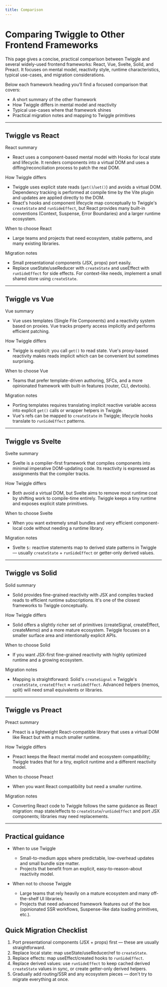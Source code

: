 ```yaml
---
title: Comparison
---
```


# Comparing Twiggle to Other Frontend Frameworks

This page gives a concise, practical comparison between Twiggle and several widely-used frontend frameworks: React, Vue, Svelte, Solid, and Preact. It focuses on mental model, reactivity style, runtime characteristics, typical use-cases, and migration considerations.

Below each framework heading you’ll find a focused comparison that covers:

- A short summary of the other framework
- How Twiggle differs in mental model and reactivity
- Typical use-cases where that framework shines
- Practical migration notes and mapping to Twiggle primitives

---

## Twiggle vs React

React summary

- React uses a component-based mental model with Hooks for local state and lifecycle. It renders components into a virtual DOM and uses a diffing/reconciliation process to patch the real DOM.

How Twiggle differs

- Twiggle uses explicit state reads (`get()`/`set()`) and avoids a virtual DOM. Dependency tracking is performed at compile time by the Vite plugin and updates are applied directly to the DOM.
- React's hooks and component lifecycle map conceptually to Twiggle's `createState` and `runSideEffect`, but React provides many built-in conventions (Context, Suspense, Error Boundaries) and a larger runtime ecosystem.

When to choose React

- Large teams and projects that need ecosystem, stable patterns, and many existing libraries.

Migration notes

- Small presentational components (JSX, props) port easily.
- Replace useState/useReducer with `createState` and useEffect with `runSideEffect` for side effects. For context-like needs, implement a small shared store using `createState`.

---

## Twiggle vs Vue

Vue summary

- Vue uses templates (Single File Components) and a reactivity system based on proxies. Vue tracks property access implicitly and performs efficient patching.

How Twiggle differs

- Twiggle is explicit: you call `get()` to read state. Vue's proxy-based reactivity makes reads implicit which can be convenient but sometimes surprising.

When to choose Vue

- Teams that prefer template-driven authoring, SFCs, and a more opinionated framework with built-in features (router, CLI, devtools).

Migration notes

- Porting templates requires translating implicit reactive variable access into explicit `get()` calls or wrapper helpers in Twiggle.
- Vue's refs can be mapped to `createState` in Twiggle; lifecycle hooks translate to `runSideEffect` patterns.

---

## Twiggle vs Svelte

Svelte summary

- Svelte is a compiler-first framework that compiles components into minimal imperative DOM-updating code. Its reactivity is expressed as assignments that the compiler tracks.

How Twiggle differs

- Both avoid a virtual DOM, but Svelte aims to remove most runtime cost by shifting work to compile-time entirely. Twiggle keeps a tiny runtime and exposes explicit state primitives.

When to choose Svelte

- When you want extremely small bundles and very efficient component-local code without needing a runtime library.

Migration notes

- Svelte `$:` reactive statements map to derived state patterns in Twiggle — usually `createState` + `runSideEffect` or getter-only derived values.

---

## Twiggle vs Solid

Solid summary

- Solid provides fine-grained reactivity with JSX and compiles tracked reads to efficient runtime subscriptions. It's one of the closest frameworks to Twiggle conceptually.

How Twiggle differs

- Solid offers a slightly richer set of primitives (createSignal, createEffect, createMemo) and a more mature ecosystem. Twiggle focuses on a smaller surface area and intentionally explicit APIs.

When to choose Solid

- If you want JSX-first fine-grained reactivity with highly optimized runtime and a growing ecosystem.

Migration notes

- Mapping is straightforward: Solid's `createSignal` ≈ Twiggle's `createState`, `createEffect` ≈ `runSideEffect`. Advanced helpers (memos, split) will need small equivalents or libraries.

---

## Twiggle vs Preact

Preact summary

- Preact is a lightweight React-compatible library that uses a virtual DOM like React but with a much smaller runtime.

How Twiggle differs

- Preact keeps the React mental model and ecosystem compatibility; Twiggle trades that for a tiny, explicit runtime and a different reactivity model.

When to choose Preact

- When you want React compatibility but need a smaller runtime.

Migration notes

- Converting React code to Twiggle follows the same guidance as React migration: map state/effects to `createState`/`runSideEffect` and port JSX components; libraries may need replacements.

---

## Practical guidance

- When to use Twiggle
    - Small-to-medium apps where predictable, low-overhead updates and small bundle size matter.
    - Projects that benefit from an explicit, easy-to-reason-about reactivity model.

- When not to choose Twiggle
    - Large teams that rely heavily on a mature ecosystem and many off-the-shelf UI libraries.
    - Projects that need advanced framework features out of the box (opinionated SSR workflows, Suspense-like data loading primitives, etc.).

## Quick Migration Checklist

1. Port presentational components (JSX + props) first — these are usually straightforward.
2. Replace local state: map useState/useReducer/ref to `createState`.
3. Replace effects: map useEffect/created hooks to `runSideEffect`.
4. Replace derived values: use `runSideEffect` to keep cached derived `createState` values in sync, or create getter-only derived helpers.
5. Gradually add routing/SSR and any ecosystem pieces — don't try to migrate everything at once.
